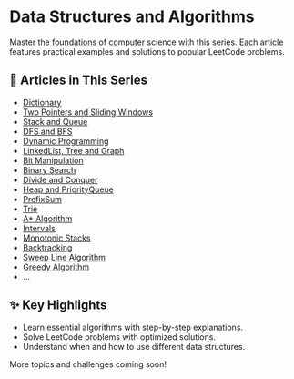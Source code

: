 # Data Structures and Algorithms

Master the foundations of computer science with this series. Each article features practical examples and solutions to popular LeetCode problems.

## 📂 Articles in This Series

- [Dictionary](01_Dictionary.md)
- [Two Pointers and Sliding Windows](02_TwoPointers.md)
- [Stack and Queue](03_Stack_Queue.md)
- [DFS and BFS](04_DFS_BFS.md)
- [Dynamic Programming](05_DP.md)
- [LinkedList, Tree and Graph](06_LinkedList_Tree_Graph.md)
- [Bit Manipulation](07_Bit_Manipulation.md)
- [Binary Search](08_BinarySearch.md)
- [Divide and Conquer](09_Divide_Conquer.md)
- [Heap and PriorityQueue](10_Heap_PriorityQueue.md)
- [PrefixSum](11_PrefixSum.md)
- [Trie](12_Trie.md)
- [A* Algorithm](13_A_Star.md)
- [Intervals](14_Intervals.md)
- [Monotonic Stacks](15_Monotonic_Stacks.md)
- [Backtracking](16_Backtracking.md)
- [Sweep Line Algorithm](17_SweepLine.md)
- [Greedy Algorithm](18_Greedy.md)
- ...

## ✨ Key Highlights

- Learn essential algorithms with step-by-step explanations.
- Solve LeetCode problems with optimized solutions.
- Understand when and how to use different data structures.

More topics and challenges coming soon!
